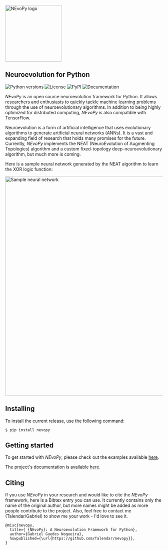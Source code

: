 <img src="https://github.com/Talendar/nevopy/blob/master/docs/imgs/nevopy.png?raw=true" width="180" alt="NEvoPy logo">

<h2> Neuroevolution for Python </h2>

![Python versions](https://img.shields.io/pypi/pyversions/nevopy)
![License](https://img.shields.io/github/license/Talendar/nevopy)
[![PyPI](https://img.shields.io/pypi/v/nevopy)](https://pypi.org/project/nevopy/)
[![Documentation](https://img.shields.io/badge/api-reference-blue.svg)](https://nevopy.readthedocs.io/en/latest/index.html)

*NEvoPy* is an open source neuroevolution framework for Python. It allows 
researchers and enthusiasts to quickly tackle machine learning problems 
through the use of neuroevolutionary algorithms. In addition to being highly 
optimized for distributed computing, *NEvoPy* is also compatible with
TensorFlow.

Neuroevolution is a form of artificial intelligence that uses evolutionary
algorithms to generate artificial neural networks (ANNs). It is a vast and 
expanding field of research that holds many promises for the future. Currently,
*NEvoPy* implements the NEAT (NeuroEvolution of Augmenting Topologies) algorithm
and a custom fixed-topology deep-neuroevolutionary algorithm, but much more is
coming.

Here is a sample neural network generated by the NEAT algorithm to learn the XOR
logic function:

<img src="https://github.com/Talendar/nevopy/blob/master/docs/imgs/sample_network.png?raw=true" width="700" alt="Sample neural network">

<h2> Installing </h2>

To install the current release, use the following command:

```
$ pip install nevopy
```

<h2> Getting started </h2>

To get started with *NEvoPy*, please check out the examples available
[here](https://github.com/Talendar/nevopy/tree/master/examples).

The project's documentation is available
[here](https://nevopy.readthedocs.io/en/latest/index.html).

<h2> Citing </h2>

If you use *NEvoPy* in your research and would like to cite the *NEvoPy*
framework, here is a Bibtex entry you can use. It currently contains only the
name of the original author, but more names might be added as more people
contribute to the project. Also, feel free to contact me (Talendar/Gabriel) to
show me your work - I'd love to see it.

```
@misc{nevopy,
  title={ {NEvoPy}: A Neuroevolution Framework for Python},
  author={Gabriel Guedes Nogueira},
  howpublished={\url{https://github.com/Talendar/nevopy}},   
}
```
